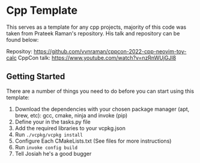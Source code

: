 # Cpp Template
This serves as a template for any cpp projects, majority of this code was taken from Prateek Raman's repository.
His talk and repository can be found below:

Repositoy: https://github.com/vvnraman/cppcon-2022-cpp-neovim-toy-calc
CppCon talk: https://www.youtube.com/watch?v=nzRnWUjGJl8

## Getting Started
There are a number of things you need to do before you can start using this template:
1. Download the dependencies with your chosen package manager (apt, brew, etc): gcc, cmake, ninja and invoke (pip)
2. Define your <project-name> in the tasks.py file
3. Add the required libraries to your vcpkg.json
4. Run `./vcpkg/vcpkg install`
5. Configure Each CMakeLists.txt (See files for more instructions)
6. Run `invoke config build`
7. Tell Josiah he's a good bugger
